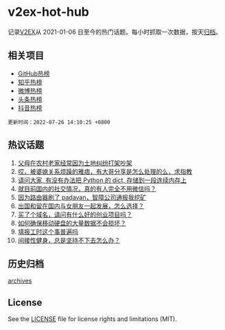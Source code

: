# v2ex-hot-hub

 记录[V2EX](https://www.v2ex.com/)从 2021-01-06 日至今的热门话题。每小时抓取一次数据，按天[归档](archives)。
 
 ## 相关项目

- [GitHub热榜](https://github.com/snaildev/github-hot-hub)
- [知乎热榜](https://github.com/snaildev/zhihu-hot-hub)
- [微博热榜](https://github.com/snaildev/weibo-hot-hub)
- [头条热榜](https://github.com/snaildev/toutiao-hot-hub)
- [抖音热榜](https://github.com/snaildev/douyin-hot-hub)


 `更新时间：2022-07-26 14:10:25 +0800`

## 热议话题

1. [父母在农村老家经常因为土地纠纷打架吵架](https://www.v2ex.com/t/868582)
1. [哎，被婆媳关系烦躁的雅痞，有大哥分享是怎么处理的么，求指教](https://www.v2ex.com/t/868698)
1. [请问大家, 有没有办法把 Python 的 dict, 存储到一段连续内存上](https://www.v2ex.com/t/868557)
1. [就目前国内的社交情况，真的有人完全不用微信吗？](https://www.v2ex.com/t/868696)
1. [因为路由器刷了 padavan，智障公司通报我挖矿](https://www.v2ex.com/t/868561)
1. [出国和留在国内与女朋友一起发展，怎么选择？](https://www.v2ex.com/t/868723)
1. [买了个域名，请问有什么好的创业项目吗？](https://www.v2ex.com/t/868612)
1. [如何确保移动硬盘的大量数据不会损坏？](https://www.v2ex.com/t/868676)
1. [填报工时这个事普遍吗](https://www.v2ex.com/t/868697)
1. [间接性健身，总是坚持不下去怎么办？](https://www.v2ex.com/t/868637)

## 历史归档

[archives](archives)

## License

See the [LICENSE](LICENSE) file for license rights and limitations (MIT).
